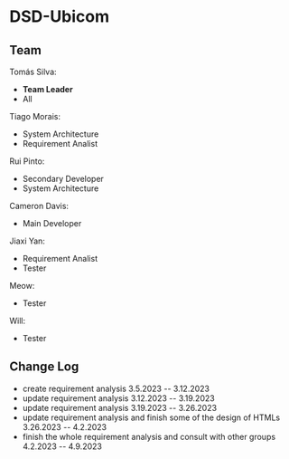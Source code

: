 # DSD-Ubicom

## Team

Tomás Silva: 
 - **Team Leader**
 - All

Tiago Morais: 
 - System Architecture
 - Requirement Analist

Rui Pinto:
 - Secondary Developer
 - System Architecture

Cameron Davis:
 - Main Developer

Jiaxi Yan:
 - Requirement Analist
 - Tester

Meow:
 - Tester

Will:
 - Tester


## Change Log
 - create requirement analysis 3.5.2023 -- 3.12.2023
 - update requirement analysis 3.12.2023 -- 3.19.2023
 - update requirement analysis 3.19.2023 -- 3.26.2023
 - update requirement analysis and finish some of the design of HTMLs 3.26.2023 -- 4.2.2023
 - finish the whole requirement analysis and consult with other groups 4.2.2023 -- 4.9.2023
